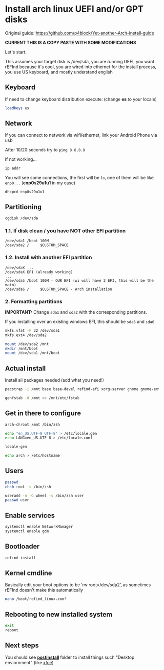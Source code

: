# Install arch linux UEFI and/or GPT disks

Original guide: https://github.com/p4block/Yet-another-Arch-install-guide

**CURRENT THIS IS A COPY PASTE WITH SOME MODIFICATIONS**


Let's start. 

This assumes your target disk is /dev/sda, you are running UEFI, you want rEFInd because it's cool, you are wired into ethernet for the install process, you use US keyboard, and mostly understand english


## Keyboard

If need to change keyboard distribution execute: (change **es** to your locale)
```bash
loadkeys es
```

## Network

If you can connect to network via wifi/ethernet, link your Android Phone via usb

After 10/20 seconds try to ```ping 8.8.8.8```

If not working...

```bash
ip addr
```

You will see some connections, the first will be ```lo```, one of them will be like ```enp0...``` (**enp0s29u1u1** in my case)

```
dhcpcd enp0s29u1u1
```


## Partitioning

```bash
cgdisk /dev/sda
```
### 1.1. If disk clean / you have NOT other EFI partition

	/dev/sda1 /boot 100M
	/dev/sda2 /     $CUSTOM_SPACE

### 1.2. Install with another EFI partition

	/dev/sdaX ...
	/dev/sdaX EFI (already working)
	...
	/dev/sda5 /boot 100M - OUR EFI (wi will have 2 EFI, this will be the main)
	/dev/sda6 /		$CUSTOM_SPACE - Arch installation

### 2. Formatting partitions

**IMPORTANT:** Change `sda1` and `sda2` with the corresponding partitions.

If you installing over an existing windows EFI, this should be `sda5` and `sda6`.

```bash
mkfs.vfat -F 32 /dev/sda1
mkfs.ext4 /dev/sda2

mount /dev/sda2 /mnt
mkdir /mnt/boot
mount /dev/sda1 /mnt/boot
```

## Actual install
Install all packages needed (add what you need!)

```bash
pacstrap -i /mnt base base-devel refind-efi xorg-server gnome gnome-extra firefox networkmanager htop zsh grml-zsh-config

genfstab -U /mnt >> /mnt/etc/fstab 
```

## Get in there to configure

```bash
arch-chroot /mnt /bin/zsh

echo "en_US.UTF-8 UTF-8" > /etc/locale.gen
echo LANG=en_US.UTF-8 > /etc/locale.conf

locale-gen

echo arch > /etc/hostname
```

## Users

```bash
passwd
chsh root -s /bin/zsh

useradd -m -G wheel -s /bin/zsh user
passwd user
``` 
## Enable services

```bash
systemctl enable NetworkManager
systemctl enable gdm
```

## Bootloader

```bash
refind-install 
```

## Kernel cmdline
Basically edit your boot options to be 'rw root=/dev/sda2', as sometimes rEFInd doesn't make this automatically

```bash
nano /boot/refind_linux.conf 
```

## Rebooting to new installed system

```bash
exit
reboot
```


## Next steps
You should see **[postinstall](postinstall/)** folder to install things such "Desktop enviornment" (like [xfce](postinstall/Desktop-xfce.md))


